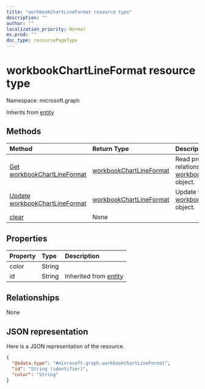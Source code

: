 ```yaml
---
title: "workbookChartLineFormat resource type"
description: ""
author: ""
localization_priority: Normal
ms.prod: ""
doc_type: resourcePageType
---
```


# workbookChartLineFormat resource type


Namespace: microsoft.graph




Inherits from [entity](../resources/entity.md)

## Methods
|Method|Return Type|Description|
|:---|:---|:---|
|[Get workbookChartLineFormat](../api/workbookchartlineformat-get.md)|[workbookChartLineFormat](../resources/workbookchartlineformat.md)|Read properties and relationships of the [workbookChartLineFormat](../resources/workbookchartlineformat.md) object.|
|[Update workbookChartLineFormat](../api/workbookchartlineformat-update.md)|[workbookChartLineFormat](../resources/workbookchartlineformat.md)|Update the properties of a [workbookChartLineFormat](../resources/workbookchartlineformat.md) object.|
|[clear](../api/workbookchartlineformat-clear.md)|None||

## Properties
|Property|Type|Description|
|:---|:---|:---|
|color|String||
|id|String| Inherited from [entity](../resources/entity.md)|

## Relationships
None

## JSON representation
Here is a JSON representation of the resource.
<!-- {
  "blockType": "resource",
  "keyProperty": "id",
  "@odata.type": "microsoft.graph.workbookChartLineFormat",
  "baseType": "microsoft.graph.entity",
  "openType": false
}
-->
``` json
{
  "@odata.type": "#microsoft.graph.workbookChartLineFormat",
  "id": "String (identifier)",
  "color": "String"
}
```

